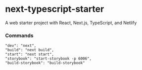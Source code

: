 # next-typescript-starter

A web starter project with React, Next.js, TypeScript, and Netlify

### Commands

```
"dev": "next",
"build": "next build",
"start": "next start",
"storybook": "start-storybook -p 6006",
"build-storybook": "build-storybook"
```
